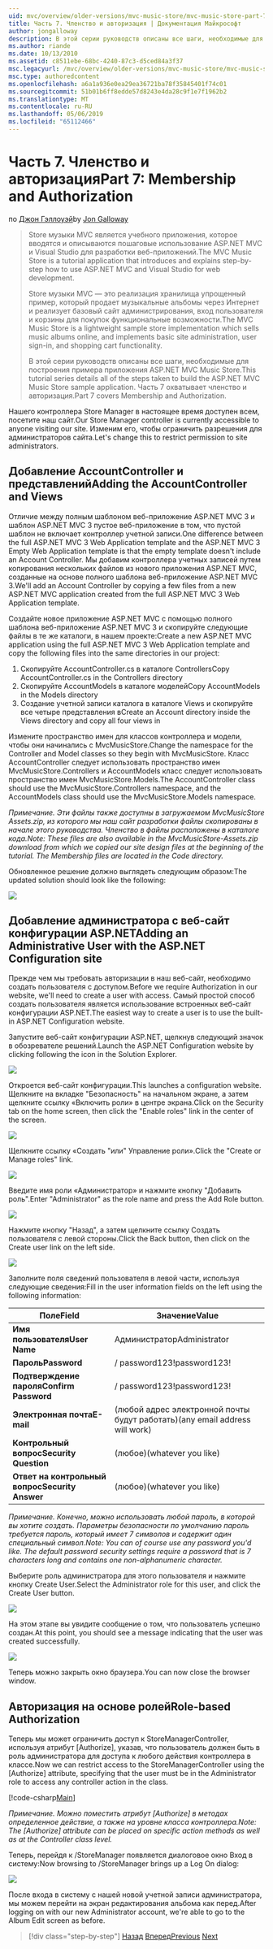 ```yaml
---
uid: mvc/overview/older-versions/mvc-music-store/mvc-music-store-part-7
title: Часть 7. Членство и авторизация | Документация Майкрософт
author: jongalloway
description: В этой серии руководств описаны все шаги, необходимые для построения примера приложения ASP.NET MVC Music Store. Часть 7 охватывает членство и авторизация.
ms.author: riande
ms.date: 10/13/2010
ms.assetid: c8511ebe-68bc-4240-87c3-d5ced84a3f37
msc.legacyurl: /mvc/overview/older-versions/mvc-music-store/mvc-music-store-part-7
msc.type: authoredcontent
ms.openlocfilehash: a6a1a936e0ea29ea36721ba78f35845401f74c01
ms.sourcegitcommit: 51b01b6ff8edde57d8243e4da28c9f1e7f1962b2
ms.translationtype: MT
ms.contentlocale: ru-RU
ms.lasthandoff: 05/06/2019
ms.locfileid: "65112466"
---
```

# <a name="part-7-membership-and-authorization"></a><span data-ttu-id="e9146-104">Часть 7. Членство и авторизация</span><span class="sxs-lookup"><span data-stu-id="e9146-104">Part 7: Membership and Authorization</span></span>

<span data-ttu-id="e9146-105">по [Джон Гэллоуэй](https://github.com/jongalloway)</span><span class="sxs-lookup"><span data-stu-id="e9146-105">by [Jon Galloway](https://github.com/jongalloway)</span></span>

> <span data-ttu-id="e9146-106">Store музыки MVC является учебного приложения, которое вводятся и описываются пошаговые использование ASP.NET MVC и Visual Studio для разработки веб-приложений.</span><span class="sxs-lookup"><span data-stu-id="e9146-106">The MVC Music Store is a tutorial application that introduces and explains step-by-step how to use ASP.NET MVC and Visual Studio for web development.</span></span>  
>   
> <span data-ttu-id="e9146-107">Store музыки MVC — это реализация хранилища упрощенный пример, который продает музыкальные альбомы через Интернет и реализует базовый сайт администрирования, вход пользователя и корзины для покупок функциональные возможности.</span><span class="sxs-lookup"><span data-stu-id="e9146-107">The MVC Music Store is a lightweight sample store implementation which sells music albums online, and implements basic site administration, user sign-in, and shopping cart functionality.</span></span>  
>   
> <span data-ttu-id="e9146-108">В этой серии руководств описаны все шаги, необходимые для построения примера приложения ASP.NET MVC Music Store.</span><span class="sxs-lookup"><span data-stu-id="e9146-108">This tutorial series details all of the steps taken to build the ASP.NET MVC Music Store sample application.</span></span> <span data-ttu-id="e9146-109">Часть 7 охватывает членство и авторизация.</span><span class="sxs-lookup"><span data-stu-id="e9146-109">Part 7 covers Membership and Authorization.</span></span>

<span data-ttu-id="e9146-110">Нашего контроллера Store Manager в настоящее время доступен всем, посетите наш сайт.</span><span class="sxs-lookup"><span data-stu-id="e9146-110">Our Store Manager controller is currently accessible to anyone visiting our site.</span></span> <span data-ttu-id="e9146-111">Изменим его, чтобы ограничить разрешения для администраторов сайта.</span><span class="sxs-lookup"><span data-stu-id="e9146-111">Let's change this to restrict permission to site administrators.</span></span>

## <a name="adding-the-accountcontroller-and-views"></a><span data-ttu-id="e9146-112">Добавление AccountController и представлений</span><span class="sxs-lookup"><span data-stu-id="e9146-112">Adding the AccountController and Views</span></span>

<span data-ttu-id="e9146-113">Отличие между полным шаблоном веб-приложение ASP.NET MVC 3 и шаблон ASP.NET MVC 3 пустое веб-приложение в том, что пустой шаблон не включает контроллер учетной записи.</span><span class="sxs-lookup"><span data-stu-id="e9146-113">One difference between the full ASP.NET MVC 3 Web Application template and the ASP.NET MVC 3 Empty Web Application template is that the empty template doesn't include an Account Controller.</span></span> <span data-ttu-id="e9146-114">Мы добавим контроллера учетных записей путем копирования нескольких файлов из нового приложения ASP.NET MVC, созданные на основе полного шаблона веб-приложение ASP.NET MVC 3.</span><span class="sxs-lookup"><span data-stu-id="e9146-114">We'll add an Account Controller by copying a few files from a new ASP.NET MVC application created from the full ASP.NET MVC 3 Web Application template.</span></span>

<span data-ttu-id="e9146-115">Создайте новое приложение ASP.NET MVC с помощью полного шаблона веб-приложение ASP.NET MVC 3 и скопируйте следующие файлы в те же каталоги, в нашем проекте:</span><span class="sxs-lookup"><span data-stu-id="e9146-115">Create a new ASP.NET MVC application using the full ASP.NET MVC 3 Web Application template and copy the following files into the same directories in our project:</span></span>

1. <span data-ttu-id="e9146-116">Скопируйте AccountController.cs в каталоге Controllers</span><span class="sxs-lookup"><span data-stu-id="e9146-116">Copy AccountController.cs in the Controllers directory</span></span>
2. <span data-ttu-id="e9146-117">Скопируйте AccountModels в каталоге моделей</span><span class="sxs-lookup"><span data-stu-id="e9146-117">Copy AccountModels in the Models directory</span></span>
3. <span data-ttu-id="e9146-118">Создание учетной записи каталога в каталоге Views и скопируйте все четыре представления в</span><span class="sxs-lookup"><span data-stu-id="e9146-118">Create an Account directory inside the Views directory and copy all four views in</span></span>

<span data-ttu-id="e9146-119">Измените пространство имен для классов контроллера и модели, чтобы они начинались с MvcMusicStore.</span><span class="sxs-lookup"><span data-stu-id="e9146-119">Change the namespace for the Controller and Model classes so they begin with MvcMusicStore.</span></span> <span data-ttu-id="e9146-120">Класс AccountController следует использовать пространство имен MvcMusicStore.Controllers и AccountModels класс следует использовать пространство имен MvcMusicStore.Models.</span><span class="sxs-lookup"><span data-stu-id="e9146-120">The AccountController class should use the MvcMusicStore.Controllers namespace, and the AccountModels class should use the MvcMusicStore.Models namespace.</span></span>

<span data-ttu-id="e9146-121">*Примечание. Эти файлы также доступны в загружаемом MvcMusicStore Assets.zip, из которого мы наш сайт разработки файлы скопированы в начале этого руководства. Членство в файлы расположены в каталоге кода.*</span><span class="sxs-lookup"><span data-stu-id="e9146-121">*Note: These files are also available in the MvcMusicStore-Assets.zip download from which we copied our site design files at the beginning of the tutorial. The Membership files are located in the Code directory.*</span></span>

<span data-ttu-id="e9146-122">Обновленное решение должно выглядеть следующим образом:</span><span class="sxs-lookup"><span data-stu-id="e9146-122">The updated solution should look like the following:</span></span>

![](mvc-music-store-part-7/_static/image1.png)

## <a name="adding-an-administrative-user-with-the-aspnet-configuration-site"></a><span data-ttu-id="e9146-123">Добавление администратора с веб-сайт конфигурации ASP.NET</span><span class="sxs-lookup"><span data-stu-id="e9146-123">Adding an Administrative User with the ASP.NET Configuration site</span></span>

<span data-ttu-id="e9146-124">Прежде чем мы требовать авторизации в наш веб-сайт, необходимо создать пользователя с доступом.</span><span class="sxs-lookup"><span data-stu-id="e9146-124">Before we require Authorization in our website, we'll need to create a user with access.</span></span> <span data-ttu-id="e9146-125">Самый простой способ создать пользователя является использование встроенных веб-сайт конфигурации ASP.NET.</span><span class="sxs-lookup"><span data-stu-id="e9146-125">The easiest way to create a user is to use the built-in ASP.NET Configuration website.</span></span>

<span data-ttu-id="e9146-126">Запустите веб-сайт конфигурации ASP.NET, щелкнув следующий значок в обозревателе решений.</span><span class="sxs-lookup"><span data-stu-id="e9146-126">Launch the ASP.NET Configuration website by clicking following the icon in the Solution Explorer.</span></span>

![](mvc-music-store-part-7/_static/image2.png)

<span data-ttu-id="e9146-127">Откроется веб-сайт конфигурации.</span><span class="sxs-lookup"><span data-stu-id="e9146-127">This launches a configuration website.</span></span> <span data-ttu-id="e9146-128">Щелкните на вкладке "Безопасность" на начальном экране, а затем щелкните ссылку «Включить роли» в центре экрана.</span><span class="sxs-lookup"><span data-stu-id="e9146-128">Click on the Security tab on the home screen, then click the "Enable roles" link in the center of the screen.</span></span>

![](mvc-music-store-part-7/_static/image3.png)

<span data-ttu-id="e9146-129">Щелкните ссылку «Создать "или" Управление роли».</span><span class="sxs-lookup"><span data-stu-id="e9146-129">Click the "Create or Manage roles" link.</span></span>

![](mvc-music-store-part-7/_static/image4.png)

<span data-ttu-id="e9146-130">Введите имя роли «Администратор» и нажмите кнопку "Добавить роль".</span><span class="sxs-lookup"><span data-stu-id="e9146-130">Enter "Administrator" as the role name and press the Add Role button.</span></span>

![](mvc-music-store-part-7/_static/image5.png)

<span data-ttu-id="e9146-131">Нажмите кнопку "Назад", а затем щелкните ссылку Создать пользователя с левой стороны.</span><span class="sxs-lookup"><span data-stu-id="e9146-131">Click the Back button, then click on the Create user link on the left side.</span></span>

![](mvc-music-store-part-7/_static/image6.png)

<span data-ttu-id="e9146-132">Заполните поля сведений пользователя в левой части, используя следующие сведения:</span><span class="sxs-lookup"><span data-stu-id="e9146-132">Fill in the user information fields on the left using the following information:</span></span>

| <span data-ttu-id="e9146-133">**Поле**</span><span class="sxs-lookup"><span data-stu-id="e9146-133">**Field**</span></span> | <span data-ttu-id="e9146-134">**Значение**</span><span class="sxs-lookup"><span data-stu-id="e9146-134">**Value**</span></span> |
| --- | --- |
| <span data-ttu-id="e9146-135">**Имя пользователя**</span><span class="sxs-lookup"><span data-stu-id="e9146-135">**User Name**</span></span> | <span data-ttu-id="e9146-136">Администратор</span><span class="sxs-lookup"><span data-stu-id="e9146-136">Administrator</span></span> |
| <span data-ttu-id="e9146-137">**Пароль**</span><span class="sxs-lookup"><span data-stu-id="e9146-137">**Password**</span></span> | <span data-ttu-id="e9146-138">/ password123!</span><span class="sxs-lookup"><span data-stu-id="e9146-138">password123!</span></span> |
| <span data-ttu-id="e9146-139">**Подтверждение пароля**</span><span class="sxs-lookup"><span data-stu-id="e9146-139">**Confirm Password**</span></span> | <span data-ttu-id="e9146-140">/ password123!</span><span class="sxs-lookup"><span data-stu-id="e9146-140">password123!</span></span> |
| <span data-ttu-id="e9146-141">**Электронная почта**</span><span class="sxs-lookup"><span data-stu-id="e9146-141">**E-mail**</span></span> | <span data-ttu-id="e9146-142">(любой адрес электронной почты будут работать)</span><span class="sxs-lookup"><span data-stu-id="e9146-142">(any email address will work)</span></span> |
| <span data-ttu-id="e9146-143">**Контрольный вопрос**</span><span class="sxs-lookup"><span data-stu-id="e9146-143">**Security Question**</span></span> | <span data-ttu-id="e9146-144">(любое)</span><span class="sxs-lookup"><span data-stu-id="e9146-144">(whatever you like)</span></span> |
| <span data-ttu-id="e9146-145">**Ответ на контрольный вопрос**</span><span class="sxs-lookup"><span data-stu-id="e9146-145">**Security Answer**</span></span> | <span data-ttu-id="e9146-146">(любое)</span><span class="sxs-lookup"><span data-stu-id="e9146-146">(whatever you like)</span></span> |

<span data-ttu-id="e9146-147">*Примечание. Конечно, можно использовать любой пароль, в которой вы хотите создать. Параметры безопасности по умолчанию пароль требуется пароль, который имеет 7 символов и содержит один специальный символ.*</span><span class="sxs-lookup"><span data-stu-id="e9146-147">*Note: You can of course use any password you'd like. The default password security settings require a password that is 7 characters long and contains one non-alphanumeric character.*</span></span>

<span data-ttu-id="e9146-148">Выберите роль администратора для этого пользователя и нажмите кнопку Create User.</span><span class="sxs-lookup"><span data-stu-id="e9146-148">Select the Administrator role for this user, and click the Create User button.</span></span>

![](mvc-music-store-part-7/_static/image7.png)

<span data-ttu-id="e9146-149">На этом этапе вы увидите сообщение о том, что пользователь успешно создан.</span><span class="sxs-lookup"><span data-stu-id="e9146-149">At this point, you should see a message indicating that the user was created successfully.</span></span>

![](mvc-music-store-part-7/_static/image8.png)

<span data-ttu-id="e9146-150">Теперь можно закрыть окно браузера.</span><span class="sxs-lookup"><span data-stu-id="e9146-150">You can now close the browser window.</span></span>

## <a name="role-based-authorization"></a><span data-ttu-id="e9146-151">Авторизация на основе ролей</span><span class="sxs-lookup"><span data-stu-id="e9146-151">Role-based Authorization</span></span>

<span data-ttu-id="e9146-152">Теперь мы может ограничить доступ к StoreManagerController, используя атрибут [Authorize], указав, что пользователь должен быть в роль администратора для доступа к любого действия контроллера в классе.</span><span class="sxs-lookup"><span data-stu-id="e9146-152">Now we can restrict access to the StoreManagerController using the [Authorize] attribute, specifying that the user must be in the Administrator role to access any controller action in the class.</span></span>

[!code-csharp[Main](mvc-music-store-part-7/samples/sample1.cs)]

<span data-ttu-id="e9146-153">*Примечание. Можно поместить атрибут [Authorize] в методах определенное действие, а также на уровне класса контроллера.*</span><span class="sxs-lookup"><span data-stu-id="e9146-153">*Note: The [Authorize] attribute can be placed on specific action methods as well as at the Controller class level.*</span></span>

<span data-ttu-id="e9146-154">Теперь, перейдя к /StoreManager появляется диалоговое окно Вход в систему:</span><span class="sxs-lookup"><span data-stu-id="e9146-154">Now browsing to /StoreManager brings up a Log On dialog:</span></span>

![](mvc-music-store-part-7/_static/image9.png)

<span data-ttu-id="e9146-155">После входа в систему с нашей новой учетной записи администратора, мы можем перейти на экран редактирования альбома как перед.</span><span class="sxs-lookup"><span data-stu-id="e9146-155">After logging on with our new Administrator account, we're able to go to the Album Edit screen as before.</span></span>

> [!div class="step-by-step"]
> <span data-ttu-id="e9146-156">[Назад](mvc-music-store-part-6.md)
> [Вперед](mvc-music-store-part-8.md)</span><span class="sxs-lookup"><span data-stu-id="e9146-156">[Previous](mvc-music-store-part-6.md)
[Next](mvc-music-store-part-8.md)</span></span>
